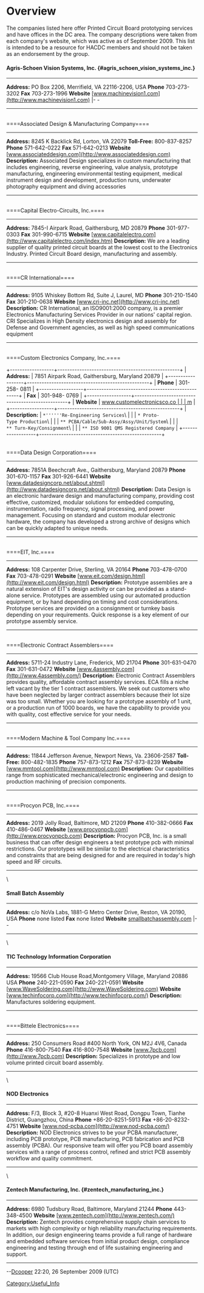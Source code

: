 # Overview

The companies listed here offer Printed Circuit Board prototyping
services and have offices in the DC area. The company descriptions were
taken from each company's website, which was active as of September
2009. This list is intended to be a resource for HACDC members and
should not be taken as an endorsement by the group.

#### Agris-Schoen Vision Systems, Inc. {#agris_schoen_vision_systems_inc.}

  -------------- ---------------------------------------------------------------
  **Address:**   PO Box 2206, Merrifield, VA 22116-2206, USA
  **Phone**      703-273-3202
  **Fax**        703-273-1996
  **Website**    [www.machinevision1.com](http://www.machinevision1.com) \|- -
  -------------- ---------------------------------------------------------------

\
====Associated Design & Manufacturing Company====

  ------------------ -----------------------------------------------------------------------------------------------------------------------------------------------------------------------------------------------------------------------------------------------------------------------------------------------------------------
  **Address:**       8245 K Backlick Rd, Lorton, VA 22079
  **Toll-Free:**     800-837-8257
  **Phone**          571-642-0222
  **Fax**            571-642-0213
  **Website**        [www.associateddesign.com](http://www.associateddesign.com)
  **Description:**   Associated Design specializes in custom manufacturing that includes engineering, reverse engineering, value analysis, prototype manufacturing, engineering environmental testing equipment, medical instrument design and development, production runs, underwater photography equipment and diving accessories
  ------------------ -----------------------------------------------------------------------------------------------------------------------------------------------------------------------------------------------------------------------------------------------------------------------------------------------------------------

\
====Capital Electro-Circuits, Inc.====

  ------------------ -----------------------------------------------------------------------------------------------------------------------------------------------------------------------
  **Address:**       7845-I Airpark Road, Gaithersburg, MD 20879
  **Phone**          301-977-0303
  **Fax**            301-990-6715
  **Website**        [www.capitalelectro.com](http://www.capitalelectro.com/index.htm)
  **Description:**   We are a leading supplier of quality printed circuit boards at the lowest cost to the Electronics Industry. Printed Circuit Board design, manufacturing and assembly.
  ------------------ -----------------------------------------------------------------------------------------------------------------------------------------------------------------------

\
====CR International====

  ------------------ -----------------------------------------------------------------------------------------------------------------------------------------------------------------------------------------------------------------------------------------------------------------------------------------
  **Address:**       9105 Whiskey Bottom Rd, Suite J, Laurel, MD
  **Phone**          301-210-1540
  **Fax**            301-210-0638
  **Website**        [www.cri-inc.net](http://www.cri-inc.net)
  **Description:**   CR International, an ISO9001:2000 company, is a premier Electronics Manufacturing Services Provider in our nations' capital region. CRI Specializes in High Density electronics design and assembly for Defense and Government agencies, as well as high speed communications equipment
  ------------------ -----------------------------------------------------------------------------------------------------------------------------------------------------------------------------------------------------------------------------------------------------------------------------------------

\
====Custom Electronics Company, Inc.====

+------------------+--------------------------------------------------+
| **Address:**     | 7851 Airpark Road, Gaithersburg, Maryland 20879  |
+------------------+--------------------------------------------------+
| **Phone**        | 301-258- 0811                                    |
+------------------+--------------------------------------------------+
| **Fax**          | 301-948- 0769                                    |
+------------------+--------------------------------------------------+
| **Website**      | [www.customelectronicsco.co                      |
|                  | m](http://www.customelectronicsco.com/index.htm) |
+------------------+--------------------------------------------------+
| **Description:** | `*''''''Re-Engineering Services`\                |
|                  | `* Proto-Type Production`\                       |
|                  | `** PCBA/Cable/Sub-Assy/Assy/Unit/System`\       |
|                  | `** Turn-Key/Consignment`\                       |
|                  | `** ISO 9001 QMS Registered Company`             |
+------------------+--------------------------------------------------+

\
====Data Design Corporation====

  ------------------ -----------------------------------------------------------------------------------------------------------------------------------------------------------------------------------------------------------------------------------------------------------------------------------------------------------------------------------------------------------------------------------------------------
  **Address:**       7851A Beechcraft Ave., Gaithersburg, Maryland 20879
  **Phone**          301-670-1157
  **Fax**            301-926-6441
  **Website**        [www.datadesigncorp.net/about.shtml](http://www.datadesigncorp.net/about.shtml)
  **Description:**   Data Design is an electronic hardware design and manufacturing company, providing cost effective, customized, modular solutions for embedded computing, instrumentation, radio frequency, signal processing, and power management. Focusing on standard and custom modular electronic hardware, the company has developed a strong archive of designs which can be quickly adapted to unique needs.
  ------------------ -----------------------------------------------------------------------------------------------------------------------------------------------------------------------------------------------------------------------------------------------------------------------------------------------------------------------------------------------------------------------------------------------------

\
====EIT, Inc.====

  ------------------ --------------------------------------------------------------------------------------------------------------------------------------------------------------------------------------------------------------------------------------------------------------------------------------------------------------------------------------------------------------------------------------------------------------------
  **Address:**       108 Carpenter Drive, Sterling, VA 20164
  **Phone**          703-478-0700
  **Fax**            703-478-0291
  **Website**        [www.eit.com/design.html](http://www.eit.com/design.html)
  **Description:**   Prototype assemblies are a natural extension of EIT's design activity or can be provided as a stand-alone service. Prototypes are assembled using our automated production equipment, or by hand depending on timing and cost considerations. Prototype services are provided on a consignment or turnkey basis depending on your requirements. Quick response is a key element of our prototype assembly service.
  ------------------ --------------------------------------------------------------------------------------------------------------------------------------------------------------------------------------------------------------------------------------------------------------------------------------------------------------------------------------------------------------------------------------------------------------------

\
====Electronic Contract Assemblers====

  ------------------ -----------------------------------------------------------------------------------------------------------------------------------------------------------------------------------------------------------------------------------------------------------------------------------------------------------------------------------------------------------------------------------------------------------------------------------------------------------------------
  **Address:**       5711-24 Industry Lane, Frederick, MD 21704
  **Phone**          301-631-0470
  **Fax**            301-631-0472
  **Website**        [www.4assembly.com](http://www.4assembly.com/)
  **Description:**   Electronic Contract Assemblers provides quality, affordable contract assembly services. ECA fills a niche left vacant by the tier 1 contract assemblers. We seek out customers who have been neglected by larger contract assemblers because their lot size was too small. Whether you are looking for a prototype assembly of 1 unit, or a production run of 1000 boards, we have the capability to provide you with quality, cost effective service for your needs.
  ------------------ -----------------------------------------------------------------------------------------------------------------------------------------------------------------------------------------------------------------------------------------------------------------------------------------------------------------------------------------------------------------------------------------------------------------------------------------------------------------------

\
====Modern Machine & Tool Company Inc.====

  ------------------ -----------------------------------------------------------------------------------------------------------------------------------------
  **Address:**       11844 Jefferson Avenue, Newport News, Va. 23606-2587
  **Toll-Free:**     800-482-1835
  **Phone**          757-873-1212
  **Fax**            757-873-8239
  **Website**        [www.mmtool.com](http://www.mmtool.com)
  **Description:**   Our capabilities range from sophisticated mechanical/electronic engineering and design to production machining of precision components.
  ------------------ -----------------------------------------------------------------------------------------------------------------------------------------

\
====Procyon PCB, Inc.====

  ------------------ --------------------------------------------------------------------------------------------------------------------------------------------------------------------------------------------------------------------------------------------------------------------------------------------
  **Address:**       2019 Jolly Road, Baltimore, MD 21209
  **Phone**          410-382-0666
  **Fax**            410-486-0467
  **Website**        [www.procyonpcb.com](http://www.procyonpcb.com)
  **Description:**   Procyon PCB, Inc. is a small business that can offer design engineers a test prototype pcb with minimal restrictions. Our prototypes will be similar to the electrical characteristics and constraints that are being designed for and are required in today's high speed and RF circuits.
  ------------------ --------------------------------------------------------------------------------------------------------------------------------------------------------------------------------------------------------------------------------------------------------------------------------------------

\

#### Small Batch Assembly

  -------------- -----------------------------------------------------------------
  **Address:**   c/o NoVa Labs, 1881-G Metro Center Drive, Reston, VA 20190, USA
  **Phone**      none listed
  **Fax**        none listed
  **Website**    [smallbatchassembly.com](http://smallbatchassembly.com) \|- -
  -------------- -----------------------------------------------------------------

\

#### TIC Technology Information Corporation

  ------------------ --------------------------------------------------------------
  **Address:**       19566 Club House Road,Montgomery Village, Maryland 20886 USA
  **Phone**          240-221-0590
  **Fax**            240-221-0591
  **Website**        [www.WaveSoldering.com](http://www.WaveSoldering.com)
  **Website**        [www.techinfocorp.com](http://www.techinfocorp.com/)
  **Description:**   Manufactures soldering equipment.
  ------------------ --------------------------------------------------------------

\
====Bittele Electronics====

  ------------------ -------------------------------------------------------------------------
  **Address:**       250 Consumers Road #400 North York, ON M2J 4V6, Canada
  **Phone**          416-800-7540
  **Fax**            416-800-7548
  **Website**        [www.7pcb.com](http://www.7pcb.com)
  **Description:**   Specializes in prototype and low volume printed circuit board assembly.
  ------------------ -------------------------------------------------------------------------

\

#### NOD Electronics

  ------------------ -------------------------------------------------------------------------------------------------------------------------------------------------------------------------------------------------------------------------------------------------------------------------------------------------------------
  **Address:**       F/3, Block 3, #20-8 Huanxi West Road, Dongpu Town, Tianhe District, Guangzhou, China
  **Phone**          +86-20-8251-5913
  **Fax**            +86-20-8232-4751
  **Website**        [www.nod-pcba.com](http://www.nod-pcba.com/)
  **Description:**   NOD Electronics strives to be your PCBA manufacturer, including PCB prototype, PCB manufacturing, PCB fabrication and PCB assembly (PCBA). Our responsive team will offer you PCB board assembly services with a range of process control, refined and strict PCB assembly workflow and quality commitment.
  ------------------ -------------------------------------------------------------------------------------------------------------------------------------------------------------------------------------------------------------------------------------------------------------------------------------------------------------

\

#### Zentech Manufacturing, Inc. {#zentech_manufacturing_inc.}

  ------------------ ------------------------------------------------------------------------------------------------------------------------------------------------------------------------------------------------------------------------------------------------------------------------------------------------------------------------------------------------------------------------
  **Address:**       6980 Tudsbury Road, Baltimore, Maryland 21244
  **Phone**          443-348-4500
  **Website**        [www.zentech.com](http://www.zentech.com/)
  **Description:**   Zentech provides comprehensive supply chain services to markets with high complexity or high reliability manufacturing requirements. In addition, our design engineering teams provide a full range of hardware and embedded software services from initial product design, compliance engineering and testing through end of life sustaining engineering and support.
  ------------------ ------------------------------------------------------------------------------------------------------------------------------------------------------------------------------------------------------------------------------------------------------------------------------------------------------------------------------------------------------------------------

--[Dcooper](User:Dcooper) 22:20, 26 September 2009 (UTC)

[Category:Useful_Info](Category:Useful_Info)

